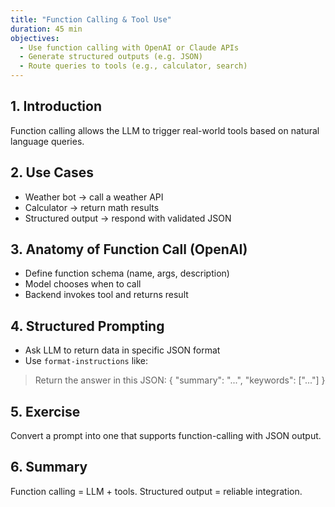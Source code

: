 ```yaml
---
title: "Function Calling & Tool Use"
duration: 45 min
objectives:
  - Use function calling with OpenAI or Claude APIs
  - Generate structured outputs (e.g. JSON)
  - Route queries to tools (e.g., calculator, search)
---
```


## 1. Introduction

Function calling allows the LLM to trigger real-world tools based on natural language queries.

## 2. Use Cases

- Weather bot → call a weather API
- Calculator → return math results
- Structured output → respond with validated JSON

## 3. Anatomy of Function Call (OpenAI)

- Define function schema (name, args, description)
- Model chooses when to call
- Backend invokes tool and returns result

## 4. Structured Prompting

- Ask LLM to return data in specific JSON format
- Use `format-instructions` like:
> Return the answer in this JSON: { "summary": "...", "keywords": ["..."] }

## 5. Exercise

Convert a prompt into one that supports function-calling with JSON output.

## 6. Summary

Function calling = LLM + tools. Structured output = reliable integration.
